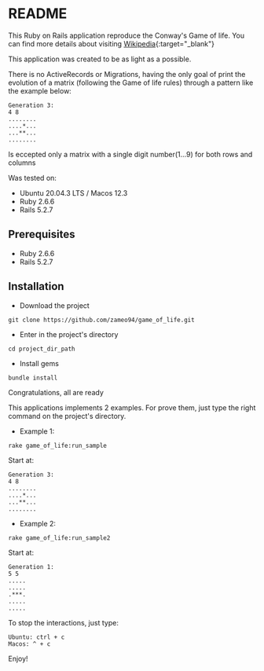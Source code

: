 # README

This Ruby on Rails application reproduce the Conway's Game of life.
You can find more details about visiting [Wikipedia](https://en.wikipedia.org/wiki/Conway%27s_Game_of_Life){:target="_blank"}

This application was created to be as light as a possible.

There is no ActiveRecords or Migrations, having the only goal of print the evolution of a matrix (following the Game of life rules)
through a pattern like the example below:

```
Generation 3:
4 8
........
....*...
...**...
........
```

Is eccepted only a matrix with a single digit number(1...9) for both rows and columns

Was tested on:

* Ubuntu 20.04.3 LTS / Macos 12.3
* Ruby 2.6.6
* Rails 5.2.7

## Prerequisites
* Ruby 2.6.6
* Rails 5.2.7

## Installation
* Download the project
```
git clone https://github.com/zameo94/game_of_life.git
```
* Enter in the project's directory
```
cd project_dir_path
```

* Install gems
```
bundle install 
```

Congratulations, all are ready

This applications implements 2 examples. For prove them, just type the right command on the project's directory.

* Example 1:
```
rake game_of_life:run_sample
```
Start at:
```
Generation 3:
4 8
........
....*...
...**...
........
```

* Example 2:
```
rake game_of_life:run_sample2
```
Start at:
```
Generation 1:
5 5
.....
.....
.***.
.....
.....
```

To stop the interactions, just type:
```
Ubuntu: ctrl + c
Macos: ^ + c
```

Enjoy!